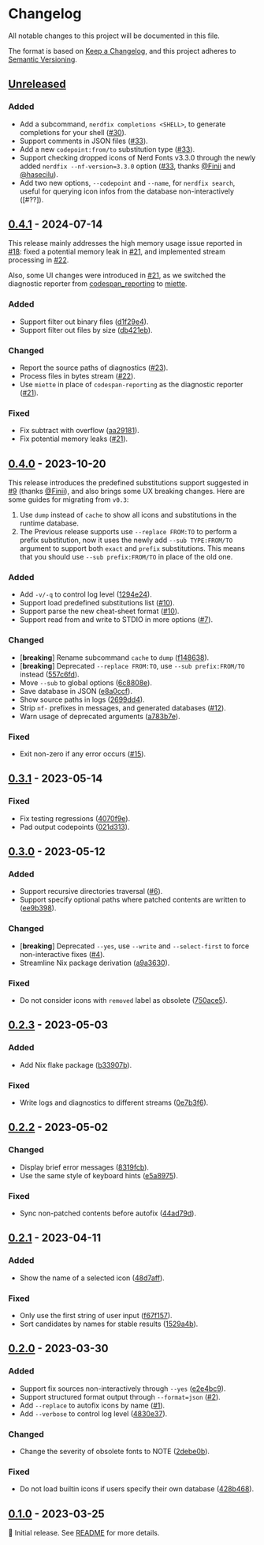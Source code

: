 # Changelog

All notable changes to this project will be documented in this file.

The format is based on [Keep a Changelog](https://keepachangelog.com/en/1.1.0/), and this project adheres to
[Semantic Versioning](https://semver.org/spec/v2.0.0.html).

<!--
Here's a template for each release section. This file should only include changes that
are noticeable to end-users since the last release. For developers, this project follows
[Conventional Commits](https://www.conventionalcommits.org/en/v1.0.0/) to track changes.

## [1.0.0] - YYYY-MM-DD

### Added

- [**breaking**] Always place breaking changes at the top.
- Append other changes in chronological order under the relevant subsections.

### Changed

### Deprecated

### Removed

### Fixed

### Security

[1.0.0]: https://github.com/user/repo/compare/v0.0.0..v1.0.0
-->

## [Unreleased]

### Added

- Add a subcommand, `nerdfix completions <SHELL>`, to generate completions for your shell ([#30]).
- Support comments in JSON files ([#33]).
- Add a new `codepoint:from/to` substitution type ([#33]).
- Support checking dropped icons of Nerd Fonts v3.3.0 through the newly added `nerdfix --nf-version=3.3.0` option
  ([#33], thanks [@Finii] and [@hasecilu]).
- Add two new options, `--codepoint` and `--name`, for `nerdfix search`, useful for querying icon infos from the
  database non-interactively ([#??]).

[#30]: https://github.com/loichyan/nerdfix/pull/30
[#33]: https://github.com/loichyan/nerdfix/pull/33
[@Finii]: https://github.com/Finii
[@hasecilu]: https://github.com/hasecilu

## [0.4.1] - 2024-07-14

This release mainly addresses the high memory usage issue reported in [#18]: fixed a potential memory leak in [#21], and
implemented stream processing in [#22].

Also, some UI changes were introduced in [#21], as we switched the diagnostic reporter from
[codespan_reporting](https://docs.rs/codespan-reporting/latest/codespan_reporting) to
[miette](https://docs.rs/miette/latest/miette).

### Added

- Support filter out binary files ([d1f29e4]).
- Support filter out files by size ([db421eb]).

### Changed

- Report the source paths of diagnostics ([#23]).
- Process files in bytes stream ([#22]).
- Use `miette` in place of `codespan-reporting` as the diagnostic reporter ([#21]).

### Fixed

- Fix subtract with overflow ([aa29181]).
- Fix potential memory leaks ([#21]).

[#18]: https://github.com/loichyan/nerdfix/pull/18
[#21]: https://github.com/loichyan/nerdfix/pull/21
[#22]: https://github.com/loichyan/nerdfix/pull/22
[#23]: https://github.com/loichyan/nerdfix/pull/23
[d1f29e4]: https://github.com/loichyan/nerdfix/commit/d1f29e4bdd40b784090486fc7bf798ecd42997fb
[db421eb]: https://github.com/loichyan/nerdfix/commit/db421ebfa941d7ea4e2ce386fef4d576922bbf4a
[aa29181]: https://github.com/loichyan/nerdfix/commit/aa29181aa41c094e60e519b7c61b95adf331f866

## [0.4.0] - 2023-10-20

This release introduces the predefined substitutions support suggested in [#9] (thanks [@Finii]), and also brings some
UX breaking changes. Here are some guides for migrating from `v0.3`:

1. Use `dump` instead of `cache` to show all icons and substitutions in the runtime database.
2. The Previous release supports use `--replace FROM:TO` to perform a prefix substitution, now it uses the newly add
   `--sub TYPE:FROM/TO` argument to support both `exact` and `prefix` substitutions. This means that you should use
   `--sub prefix:FROM/TO` in place of the old one.

### Added

- Add `-v/-q` to control log level ([1294e24]).
- Support load predefined substitutions list ([#10]).
- Support parse the new cheat-sheet format ([#10]).
- Support read from and write to STDIO in more options ([#7]).

### Changed

- [**breaking**] Rename subcommand `cache` to `dump` ([f148638]).
- [**breaking**] Deprecated `--replace FROM:TO`, use `--sub prefix:FROM/TO` instead ([557c6fd]).
- Move `--sub` to global options ([6c8808e]).
- Save database in JSON ([e8a0ccf]).
- Show source paths in logs ([2699dd4]).
- Strip `nf-` prefixes in messages, and generated databases ([#12]).
- Warn usage of deprecated arguments ([a783b7e]).

### Fixed

- Exit non-zero if any error occurs ([#15]).

[#7]: https://github.com/loichyan/nerdfix/pull/10
[#9]: https://github.com/loichyan/nerdfix/pull/9
[#10]: https://github.com/loichyan/nerdfix/pull/10
[#12]: https://github.com/loichyan/nerdfix/pull/12
[#15]: https://github.com/loichyan/nerdfix/pull/15
[1294e24]: https://github.com/loichyan/nerdfix/commit/1294e24972baaf5e0b88a3021745f2ae6a261e20
[f148638]: https://github.com/loichyan/nerdfix/commit/2bbfc04ea356228a92f714a84a23246004320c3f
[557c6fd]: https://github.com/loichyan/nerdfix/commit/557c6fd1a7173ad6e34e431406577a3adf66ed97
[6c8808e]: https://github.com/loichyan/nerdfix/commit/6c8808e61dabaaf1bb91bd079c47862a62eed7ff
[e8a0ccf]: https://github.com/loichyan/nerdfix/commit/e8a0ccf2a944a2a25e49251ceaf0158cbd0791df
[2699dd4]: https://github.com/loichyan/nerdfix/commit/2699dd4f4f7d1a1cf540f6afb7e4d38215648400
[a783b7e]: https://github.com/loichyan/nerdfix/commit/a783b7e96b38edfb0e7dda0de1f56d6d9c64100a
[@Finii]: https://github.com/Finii

## [0.3.1] - 2023-05-14

### Fixed

- Fix testing regressions ([4070f9e]).
- Pad output codepoints ([021d313]).

[4070f9e]: https://github.com/loichyan/nerdfix/commit/4070f9e894337ca7d3f7641258428ad6d7cd6332
[021d313]: https://github.com/loichyan/nerdfix/commit/021d313ab3d1821e5bcf5d0d8d39a7d5fcdec776

## [0.3.0] - 2023-05-12

### Added

- Support recursive directories traversal ([#6]).
- Support specify optional paths where patched contents are written to ([ee9b398]).

### Changed

- [**breaking**] Deprecated `--yes`, use `--write` and `--select-first` to force non-interactive fixes ([#4]).
- Streamline Nix package derivation ([a9a3630]).

### Fixed

- Do not consider icons with `removed` label as obsolete
  ([750ace5](https://github.com/loichyan/nerdfix/commit/750ace506f4c52fd0fa437411102b5be18a3a354)).

[#4]: https://github.com/loichyan/nerdfix/pull/4
[#6]: https://github.com/loichyan/nerdfix/pull/6
[ee9b398]: https://github.com/loichyan/nerdfix/commit/ee9b398268b38ebbec59609f30d6f753ab6ef152
[a9a3630]: https://github.com/loichyan/nerdfix/commit/a9a3630c6eafe6558fcca49aa964243d0f5b688f

## [0.2.3] - 2023-05-03

### Added

- Add Nix flake package ([b33907b]).

### Fixed

- Write logs and diagnostics to different streams ([0e7b3f6]).

[b33907b]: https://github.com/loichyan/nerdfix/commit/b33907b0d5b605376377dabd950526eacb3cd5e4
[0e7b3f6]: https://github.com/loichyan/nerdfix/commit/0e7b3f6389b0a783a2f2838f701f645f69548e2f

## [0.2.2] - 2023-05-02

### Changed

- Display brief error messages ([8319fcb]).
- Use the same style of keyboard hints ([e5a8975]).

### Fixed

- Sync non-patched contents before autofix ([44ad79d]).

[8319fcb]: https://github.com/loichyan/nerdfix/commit/8319fcbfa4eccb5f7f87d5a4804e5cda51d9393b
[e5a8975]: https://github.com/loichyan/nerdfix/commit/e5a8975cffbeac417c4b68e56a742941e33f85bd
[44ad79d]: https://github.com/loichyan/nerdfix/commit/44ad79dd357cd351685f8aea7aa54cab88f1ea32

## [0.2.1] - 2023-04-11

### Added

- Show the name of a selected icon ([48d7aff]).

### Fixed

- Only use the first string of user input ([f67f157]).
- Sort candidates by names for stable results ([1529a4b]).

[48d7aff]: https://github.com/loichyan/nerdfix/commit/48d7aff8b57fd04312f311d09bb9d2b718e8b461
[f67f157]: https://github.com/loichyan/nerdfix/commit/f67f157218e4d4c018fdc8aedb0c21542d9f7de7
[1529a4b]: https://github.com/loichyan/nerdfix/commit/1529a4b1b186dd2369e5ccf712d4844fd84be5d2

## [0.2.0] - 2023-03-30

### Added

- Support fix sources non-interactively through `--yes` ([e2e4bc9]).
- Support structured format output through `--format=json` ([#2]).
- Add `--replace` to autofix icons by name ([#1]).
- Add `--verbose` to control log level ([4830e37]).

### Changed

- Change the severity of obsolete fonts to NOTE ([2debe0b]).

### Fixed

- Do not load builtin icons if users specify their own database ([428b468]).

[#1]: https://github.com/loichyan/nerdfix/pull/1
[#2]: https://github.com/loichyan/nerdfix/pull/2
[e2e4bc9]: https://github.com/loichyan/nerdfix/commit/e2e4bc9c275294ff4f1d97650b26475b80e7af47
[4830e37]: https://github.com/loichyan/nerdfix/commit/4830e3766cc4892b6eefad567da2cc5fb3a4a677
[2debe0b]: https://github.com/loichyan/nerdfix/commit/2debe0b337f5f4c101abd53701ab4fb59e740475
[428b468]: https://github.com/loichyan/nerdfix/commit/428b468e92d575740bd283a37719e03924a89bcf

## [0.1.0] - 2023-03-25

🎉 Initial release. See [README](https://github.com/loichyan/nerdfix/blob/v0.1.0/README.md) for more details.

[Unreleased]: https://github.com/loichyan/nerdfix/compare/v0.4.1..HEAD
[0.4.1]: https://github.com/loichyan/nerdfix/compare/v0.4.0..v0.4.1
[0.4.0]: https://github.com/loichyan/nerdfix/compare/v0.3.1..v0.4.0
[0.3.1]: https://github.com/loichyan/nerdfix/compare/v0.3.0..v0.3.1
[0.3.0]: https://github.com/loichyan/nerdfix/compare/v0.2.3..v0.3.0
[0.2.3]: https://github.com/loichyan/nerdfix/compare/v0.2.2..v0.2.3
[0.2.2]: https://github.com/loichyan/nerdfix/compare/v0.2.1..v0.2.2
[0.2.1]: https://github.com/loichyan/nerdfix/compare/v0.2.0..v0.2.1
[0.2.0]: https://github.com/loichyan/nerdfix/compare/v0.1.0..v0.2.0
[0.1.0]: https://github.com/loichyan/nerdfix/releases/tag/v0.1.0
